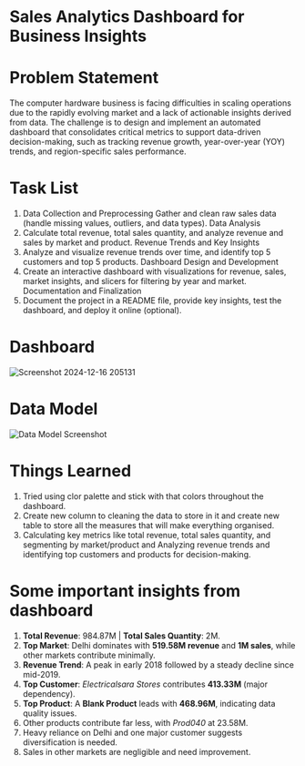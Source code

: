 # Sales Analytics Dashboard for Business Insights

# Problem Statement
The computer hardware business is facing difficulties in scaling operations due to the rapidly evolving market and a lack of actionable insights derived from data. The challenge is to design and implement an automated dashboard that consolidates critical metrics to support data-driven decision-making, such as tracking revenue growth, year-over-year (YOY) trends, and region-specific sales performance.

# Task List
1. Data Collection and Preprocessing
Gather and clean raw sales data (handle missing values, outliers, and data types).
Data Analysis
2. Calculate total revenue, total sales quantity, and analyze revenue and sales by market and product.
Revenue Trends and Key Insights
3. Analyze and visualize revenue trends over time, and identify top 5 customers and top 5 products.
Dashboard Design and Development
4. Create an interactive dashboard with visualizations for revenue, sales, market insights, and slicers for filtering by year and market.
Documentation and Finalization
5. Document the project in a README file, provide key insights, test the dashboard, and deploy it online (optional).

# Dashboard
![Screenshot 2024-12-16 205131](https://github.com/user-attachments/assets/7b1905f5-dd51-4283-bbac-725ddb626c35)

# Data Model
![Data Model Screenshot](https://github.com/user-attachments/assets/b5c0a151-8f3b-4998-9316-b85630a68425)

# Things Learned
1. Tried using clor palette and stick with that colors throughout the dashboard.
2. Create new column to cleaning the data to store in it and create new table to store all the measures that will make everything organised.
3. Calculating key metrics like total revenue, total sales quantity, and segmenting by market/product and Analyzing revenue trends and identifying top customers and products for decision-making.

# Some important insights from dashboard 
1. **Total Revenue**: 984.87M | **Total Sales Quantity**: 2M.  
2. **Top Market**: Delhi dominates with **519.58M revenue** and **1M sales**, while other markets contribute minimally.  
3. **Revenue Trend**: A peak in early 2018 followed by a steady decline since mid-2019.  
4. **Top Customer**: *Electricalsara Stores* contributes **413.33M** (major dependency).  
5. **Top Product**: A **Blank Product** leads with **468.96M**, indicating data quality issues.  
6. Other products contribute far less, with *Prod040* at 23.58M.  
7. Heavy reliance on Delhi and one major customer suggests diversification is needed.  
8. Sales in other markets are negligible and need improvement.  


